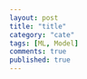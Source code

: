 ```yaml
---
layout: post
title: "title"
category: "cate" 
tags: [ML, Model]
comments: true
published: true
---
```


